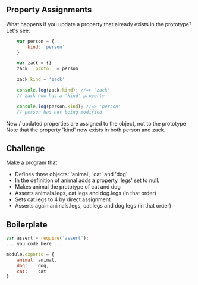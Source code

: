 Property Assignments
-----------------------

What happens if you update a property that already exists in the prototype? Let's see:

```js
	var person = {
		kind: 'person'
	}

	var zack = {}
	zack.__proto__ = person

	zack.kind = 'zack'

	console.log(zack.kind); //=> 'zack'
	// zack now has a 'kind' property

	console.log(person.kind); //=> 'person'
	// person has not being modified
```

New / updated properties are assigned to the object, not to the prototype
Note that the property 'kind' now exists in both person and zack.

Challenge
---------

Make a program that
- Defines three objects: 'animal', 'cat' and 'dog'
- In the definition of animal adds a property 'legs' set to null.
- Makes animal the prototype of cat and dog
- Asserts animals.legs, cat.legs and dog.legs (in that order)
- Sets cat.legs to 4 by direct assignment
- Asserts again animals.legs, cat.legs and dog.legs (in that order)

Boilerplate
-----------

```js
var assert = require('assert');
... you code here ...

module.exports = {
	animal: animal,
	dog:    dog,
	cat:    cat
}
```
